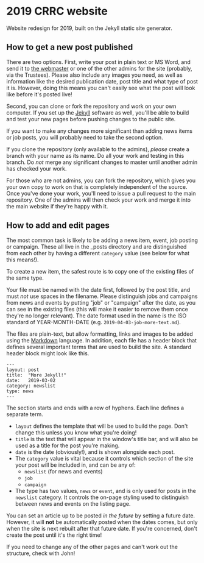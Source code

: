 # 2019 CRRC website

Website redesign for 2019, built on the Jekyll static site generator.

## How to get a new post published

There are two options. First, write your post in plain text or MS Word, and send it to [the webmaster](mailto:johnpettigrew@cambridgerefugees.org) or one of the other admins for the site (probably, via the Trustees). Please also include any images you need, as well as information like the desired publication date, post title and what type of post it is. However, doing this means you can't easily see what the post will look like before it's posted live!

Second, you can clone or fork the repository and work on your own computer. If you set up the [Jekyll](http://jekyllrb.org) software as well, you'll be able to build and test your new pages before pushing changes to the public site.

If you want to make any changes more significant than adding news items or job posts, you will probably need to take the second option.

If you clone the repository (only available to the admins), *please* create a branch with your name as its name. Do all your work and testing in this branch. Do *not* merge any significant changes to master until another admin has checked your work.

For those who are not admins, you can fork the repository, which gives you your own copy to work on that is completely independent of the source. Once you've done your work, you'll need to issue a pull request to the main repository. One of the admins will then check your work and merge it into the main website if they're happy with it.

## How to add and edit pages

The most common task is likely to be adding a news item, event, job posting or campaign. These all live in the _posts directory and are distinguished from each other by having a different `category` value (see below for what this means!).

To create a new item, the safest route is to copy one of the existing files of the same type.

Your file must be named with the date first, followed by the post title, and must *not* use spaces in the filename. Please distinguish jobs and campaigns from news and events by putting "job" or "campaign" after the date, as you can see in the existing files (this will make it easier to remove them once they're no longer relevant). The date format used in the name is the ISO standard of YEAR-MONTH-DATE (e.g. `2019-04-03-job-more-text.md`).

The files are plain-text, but allow formatting, links and images to be added using the [Markdown](https://www.markdownguide.org/) language. In addition, each file has a header block that defines several important terms that are used to build the site. A standard header block might look like this.

```
---
layout: post
title:  "More Jekyll!"
date:   2019-03-02
category: newslist
type: news
---
```

The section starts and ends with a row of hyphens. Each line defines a separate term.

- `layout` defines the template that will be used to build the page. Don't change this unless you know what you're doing!
- `title` is the text that will appear in the window's title bar, and will also be used as a title for the post you're making.
- `date` is the date (obviously!), and is shown alongside each post.
- The `category` value is vital because it controls which section of the site your post will be included in, and can be any of:
  - `newslist` (for news and events)
  - `job`
  - `campaign`
- The type has two values, `news` or `event`, and is only used for posts in the `newslist` category. It controls the on-page styling used to distinguish between news and events on the listing page.

You can set an article up to be posted *in the future* by setting a future date. However, it will **not** be automatically posted when the dates comes, but only when the site is next rebuilt after that future date. If you're concerned, don't create the post until it's the right time!

If you need to change any of the other pages and can't work out the structure, check with John!

